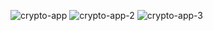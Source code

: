 ![crypto-app](https://user-images.githubusercontent.com/87516815/137949362-e60e4f94-e7a4-4829-a2d9-3db3231f702c.png)
![crypto-app-2](https://user-images.githubusercontent.com/87516815/137949404-ce358180-50e5-4b9b-9cb4-890b9c719aa3.png)
![crypto-app-3](https://user-images.githubusercontent.com/87516815/137949428-49c62607-57b4-42b3-b75e-8be9161240fd.png)
